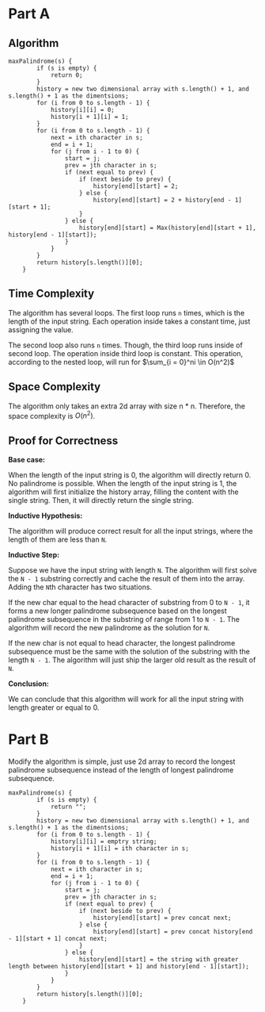 # Part A

## Algorithm

```
maxPalindrome(s) {
        if (s is empty) {
            return 0;
        }
        history = new two dimensional array with s.length() + 1, and s.length() + 1 as the dimentsions;
        for (i from 0 to s.length - 1) {
            history[i][i] = 0;
            history[i + 1][i] = 1;
        }
        for (i from 0 to s.length - 1) {
            next = ith character in s;
            end = i + 1;
            for (j from i - 1 to 0) {
                start = j;
                prev = jth character in s;
                if (next equal to prev) {
                    if (next beside to prev) {
                        history[end][start] = 2;
                    } else {
                        history[end][start] = 2 + history[end - 1][start + 1];
                    }
                } else {
                    history[end][start] = Max(history[end][start + 1], history[end - 1][start]);
                }
            }
        }
        return history[s.length()][0];
    }
```

## Time Complexity

The algorithm has several loops. The first loop runs `n` times, which is the length of the input string. Each operation inside takes a constant time, just assigning the value. 

The second loop also runs `n` times. Though, the third loop runs inside of second loop. The operation inside third loop is constant. This operation, according to the nested loop, will run for $\sum_{i = 0}^ni \in O(n^2)$

## Space Complexity

The algorithm only takes an extra 2d array with size n * n. Therefore, the space complexity is $O(n^2)$.

## Proof for Correctness

**Base case:**

When the length of the input string is 0, the algorithm will directly return 0. No palindrome is possible. When the length of the input string is 1, the algorithm will first initialize the history array, filling the content with the single string. Then, it will directly return the single string. 

**Inductive Hypothesis:**

The algorithm will produce correct result for all the input strings, where the length of them are less than `N`.

**Inductive Step:**

Suppose we have the input string with length `N`. The algorithm will first solve the `N - 1` substring correctly and cache the result of them into the array. Adding the `N`th character has two situations. 

If the new char equal to the head character of substring from 0 to `N - 1`, it forms a new longer palindrome subsequence based on the longest palindrome subsequence in the substring of range from 1 to `N - 1`. The algorithm will record the new palindrome as the solution for `N`.

If the new char is not equal to head character, the longest palindrome subsequence must be the same with the solution of the substring with the length `N - 1`. The algorithm will just ship the larger old result as the result of `N`.

**Conclusion:**

We can conclude that this algorithm will work for all the input string with length greater or equal to 0.

# Part B

Modify the algorithm is simple, just use 2d array to record the longest palindrome subsequence instead of the length of longest palindrome subsequence.

```
maxPalindrome(s) {
        if (s is empty) {
            return "";
        }
        history = new two dimensional array with s.length() + 1, and s.length() + 1 as the dimentsions;
        for (i from 0 to s.length - 1) {
            history[i][i] = emptry string;
            history[i + 1][i] = ith character in s;
        }
        for (i from 0 to s.length - 1) {
            next = ith character in s;
            end = i + 1;
            for (j from i - 1 to 0) {
                start = j;
                prev = jth character in s;
                if (next equal to prev) {
                    if (next beside to prev) {
                        history[end][start] = prev concat next;
                    } else {
                        history[end][start] = prev concat history[end - 1][start + 1] concat next;
                    }
                } else {
                    history[end][start] = the string with greater length between history[end][start + 1] and history[end - 1][start]);
                }
            }
        }
        return history[s.length()][0];
    }
```